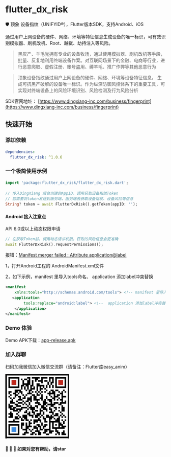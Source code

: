 # flutter\_dx_risk

🛡 顶象 设备指纹（UNIFYID®），Flutter版本SDK，支持Android、iOS

通过用户上网设备的硬件、网络、环境等特征信息生成设备的唯一标识，可有效识别模拟器、刷机改机、Root、越狱、劫持注入等风险。

> 黑灰产、羊毛党拥有专业的设备牧场，通过使用模拟器、刷机改机等手段，批量、反复地利用终端设备作案。对互联网场景下的金融、电商等行业，进行恶意爬取、虚假注册、账号盗用、薅羊毛、推广作弊等其他恶意行为

> 顶象设备指纹通过用户上网设备的硬件、网络、环境等设备特征信息， 生成可抗黑产破解的设备唯一标识。作为纵深防御风控体系下的重要工具，可实现对终端设备上的风险环境识别、风险检测及行为风险分析


SDK官网地址：
[https://www.dingxiang-inc.com/business/fingerprint](https://www.dingxiang-inc.com/business/fingerprint)



## 快速开始

### 添加依赖
``` yaml
dependencies:
  flutter_dx_risk: ^1.0.6
```


### 一个极简使用示例

``` dart
import 'package:flutter_dx_risk/flutter_dx_risk.dart';

// 传入DingXiang 后台创建的AppID，调用获取设备指纹Token
// 您需要将token发送到服务端，服务端去获取设备指纹、设备风险等信息
String? token = await FlutterDxRisk().getToken(appID: '');

```

#### Android 接入注意点

API 6.0或以上动态权限申请

``` dart
// 在获取Token前，调用动态请求权限，获取的风险信息会更准确
await FlutterDxRisk().requestPermissions();

```

报错：[Manifest merger failed : Attribute application@label](https://blog.csdn.net/weixin_44720673/article/details/120200655)

1，打开Android工程的 AndroidManifest.xml文件

2，如下示例，manifest 里导入tools命名、 application 添加label冲突替换

``` xml
<manifest 
    xmlns:tools="http://schemas.android.com/tools"> <!-- manifest 里导入tools命名  --> 
   <application
        tools:replace="android:label"> <!--  application 添加label冲突替换 --> 
    </application>
</manifest>    

```




### Demo 体验
Demo APK下载：[app-release.apk](https://github.com/fengerwoo/flutter_dx_risk/raw/main/example/app-release.apk)


### 加入群聊
扫码加我微信加入微信交流群（请备注：Flutter库easy_anim）

<img src="https://github.com/fengerwoo/easy_anim/raw/main/doc/assets/wechat_qr.jpg" width="200" >

#### 🤗 🤗 🤗 如果对您有帮助，请star